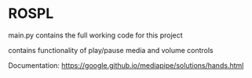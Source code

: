 # ROSPL
main.py contains the full working code for this project

contains functionality of play/pause media and volume controls


Documentation: https://google.github.io/mediapipe/solutions/hands.html
